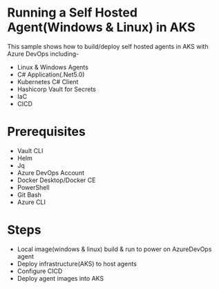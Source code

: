 
# Running a Self Hosted Agent(Windows & Linux) in AKS
This sample shows how to build/deploy self hosted agents in AKS with Azure DevOps including-
- Linux & Windows Agents
- C# Application(.Net5.0)
- Kubernetes C# Client
- Hashicorp Vault for Secrets
- IaC
- CICD

# Prerequisites
- Vault CLI
- Helm
- Jq
- Azure DevOps Account
- Docker Desktop/Docker CE
- PowerShell
- Git Bash
- Azure CLI

# Steps
- Local image(windows & linux) build & run to power on AzureDevOps agent
- Deploy infrastructure(AKS) to host agents
- Configure CICD 
- Deploy agent images into AKS

